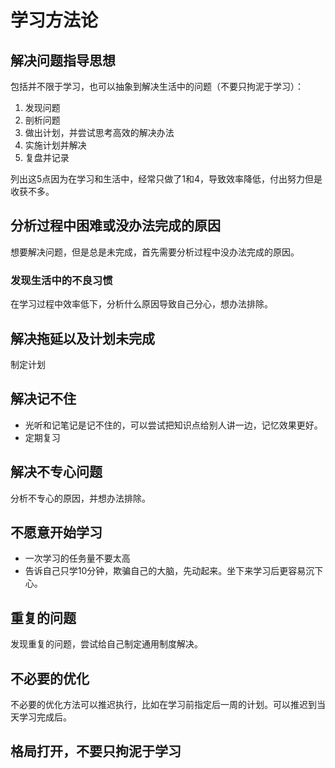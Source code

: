 # 学习方法论

## 解决问题指导思想

包括并不限于学习，也可以抽象到解决生活中的问题（不要只拘泥于学习）：

1. 发现问题
2. 剖析问题
3. 做出计划，并尝试思考高效的解决办法
4. 实施计划并解决
5. 复盘并记录

列出这5点因为在学习和生活中，经常只做了1和4，导致效率降低，付出努力但是收获不多。

## 分析过程中困难或没办法完成的原因

想要解决问题，但是总是未完成，首先需要分析过程中没办法完成的原因。

### 发现生活中的不良习惯

在学习过程中效率低下，分析什么原因导致自己分心，想办法排除。

## 解决拖延以及计划未完成

制定计划

## 解决记不住

- 光听和记笔记是记不住的，可以尝试把知识点给别人讲一边，记忆效果更好。
- 定期复习

## 解决不专心问题

分析不专心的原因，并想办法排除。

## 不愿意开始学习

- 一次学习的任务量不要太高
- 告诉自己只学10分钟，欺骗自己的大脑，先动起来。坐下来学习后更容易沉下心。

## 重复的问题

发现重复的问题，尝试给自己制定通用制度解决。

## 不必要的优化

不必要的优化方法可以推迟执行，比如在学习前指定后一周的计划。可以推迟到当天学习完成后。

## 格局打开，不要只拘泥于学习
